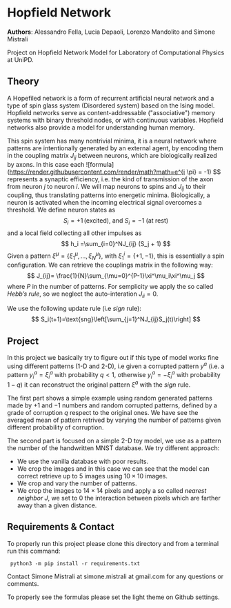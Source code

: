 # Hopfield Network 

**Authors**: Alessandro Fella, Lucia Depaoli, Lorenzo Mandolito and Simone Mistrali 

Project on Hopfield Network Model for Laboratory of Computational Physics at UniPD.

## Theory

A Hopefiled network is a form of recurrent artificial neural network  and a type of spin glass system (Disordered system) based on the Ising model. Hopfield networks serve as content-addressable ("associative") memory systems with binary threshold nodes, or with continuous variables. Hopfield networks also provide a model for understanding human memory.

This spin system has many nontrivial minima, it is  a neural
network where patterns are intentionally generated by an external agent, by encoding them in the coupling matrix $J_{ij}$ between neurons, which are biologically realized by axons. In
this case each ![formula](https://render.githubusercontent.com/render/math?math=e^{i \pi} = -1) $$ represents a synaptic efficiency, i.e. the kind of transmission of the axon from neuron $j$ to neuron $i$. We will map neurons to spins and $J_{ij}$ to their coupling, thus translating patterns into energetic minima.
Biologically, a neuron is activated when the incoming electrical signal overcomes a
threshold. We define neuron states as
$$
S_i = +1\, \text{(excited), and } S_i = −1\text{ (at rest)}
$$
and a local field collecting all other impulses as
$$
h_i =\sum_{i=0}^NJ_{ij} (S_j + 1)
$$
Given a pattern $\xi^\mu=\left\{\xi^\mu_1,\dots, \xi^\mu_N\right\}$, with $\xi^i_1=\left\{+1,-1\right\}$, this is essentially a spin configuration. We can retrieve the couplings matrix in the following way:
$$
J_{ij}= \frac{1}{N}\sum_{\mu=0}^{P-1}\xi^\mu_i\xi^\mu_j
$$
 where $P$ in the number of patterns. For semplicity we apply the so called *Hebb’s rule*, so we neglect the auto-interation $J_{ii}=0$.

We use the following update rule (i.e *sign* rule):
$$
S_i(t+1)=\text{sng}\left[\sum_{j=1}^NJ_{ij}S_j(t)\right]
$$

## Project

In this project we basically try to figure out if this type of model works fine using different patterns ($1$-D and $2$-D), i.e given a corrupted pattern $y^a$ (i.e. a pattern $y^a_i = \xi^a_i$ with probability $q<1$, otherwise $y^a_i = -\xi^a_i$ with probability $1-q$) it can reconstruct the original pattern $\xi^a$ with the *sign* rule.

The first part shows a simple example using random generated patterns made by $+1$ and $-1$ numbers and random corrupted patterns, defined by a grade of corruption $q$ respect to the original ones. We have see the averaged mean of pattern retrived by varying the number of patterns given different probability of corruption. 

The second part is focused on a simple $2$-D toy model, we use as a pattern the number of the handwritten MNST database. We try different approach:

- We use the vanilla database with poor results.
- We crop the images and in this case we can see that the model can correct retrieve up to $5$ images using $10\times 10$ images.
- We crop and vary the number of patterns.
- We crop the images to $14 \times 14$ pixels and apply a so called *nearest neighbor* $J$, we set to $0$ the interaction between pixels which are farther away than a given distance.

## Requirements & Contact

To properly run this project please clone this directory and from a terminal run this command:

``` python3 -m pip install -r requirements.txt```

Contact Simone Mistrali at simone.mistrali at gmail.com for any questions or comments.

To properly see the formulas please set the light theme on Github settings.
